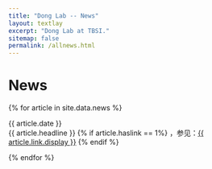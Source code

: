 ```yaml
---
title: "Dong Lab -- News"
layout: textlay
excerpt: "Dong Lab at TBSI."
sitemap: false
permalink: /allnews.html
---
```


# News

{% for article in site.data.news %}
<p>{{ article.date }} <br>
{{ article.headline }}
{% if article.haslink == 1%}
，参见：<a href="{{ article.link.url}}">{{ article.link.display }}</a>
{% endif %}
</p>
    
{% endfor %}
